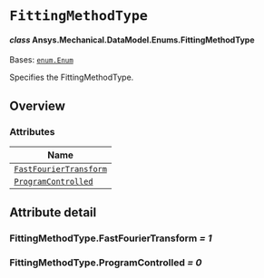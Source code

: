 # `FittingMethodType`

<a id="ansys.mechanical.stubs.v242.Ansys.Mechanical.DataModel.Enums.FittingMethodType"></a>

#### *class* Ansys.Mechanical.DataModel.Enums.FittingMethodType

Bases: [`enum.Enum`](https://docs.python.org/3/library/enum.html#enum.Enum)

Specifies the FittingMethodType.

<!-- !! processed by numpydoc !! -->

<a id="overview"></a>

## Overview

### Attributes

| Name |
| --------------------------------------------------------------------- |
| [`FastFourierTransform`](#FittingMethodType.FastFourierTransform) |
| [`ProgramControlled`](#FittingMethodType.ProgramControlled) |

<a id="attribute-detail"></a>

## Attribute detail

<a id="FittingMethodType.FastFourierTransform"></a>

### FittingMethodType.FastFourierTransform *= 1*

<a id="FittingMethodType.ProgramControlled"></a>

### FittingMethodType.ProgramControlled *= 0*


